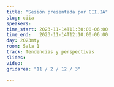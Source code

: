 ```yaml
---
title: "Sesión presentada por CII.IA"
slug: ciia
speakers:
time_start: 2023-11-14T11:30:00-06:00
time_end:   2023-11-14T12:10:00-06:00
day: 2023mty
room: Sala 1 
track: Tendencias y perspectivas
slides: 
video: 
gridarea: "11 / 2 / 12 / 3"

---
```




